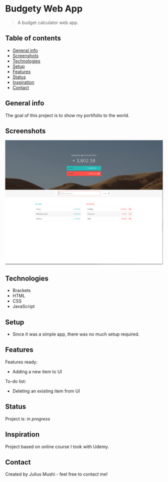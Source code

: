 # Budgety Web App
> A budget calculator web app.

## Table of contents
* [General info](#general-info)
* [Screenshots](#screenshots)
* [Technologies](#technologies)
* [Setup](#setup)
* [Features](#features)
* [Status](#status)
* [Inspiration](#inspiration)
* [Contact](#contact)

## General info
The goal of this project is to show my portifolio to the world.

## Screenshots
![Budgety](./Budgety.PNG)

## Technologies
* Brackets
* HTML
* CSS
* JavaScript


## Setup
* Since it was a simple app, there was no much setup required.

## Features
Features ready:
* Adding a new item to UI

To-do list:
* Deleting an existing item from UI

## Status
Project is: _in progress_

## Inspiration
Project based on online course I took with Udemy.

## Contact
Created by Julius Mushi - feel free to contact me!
